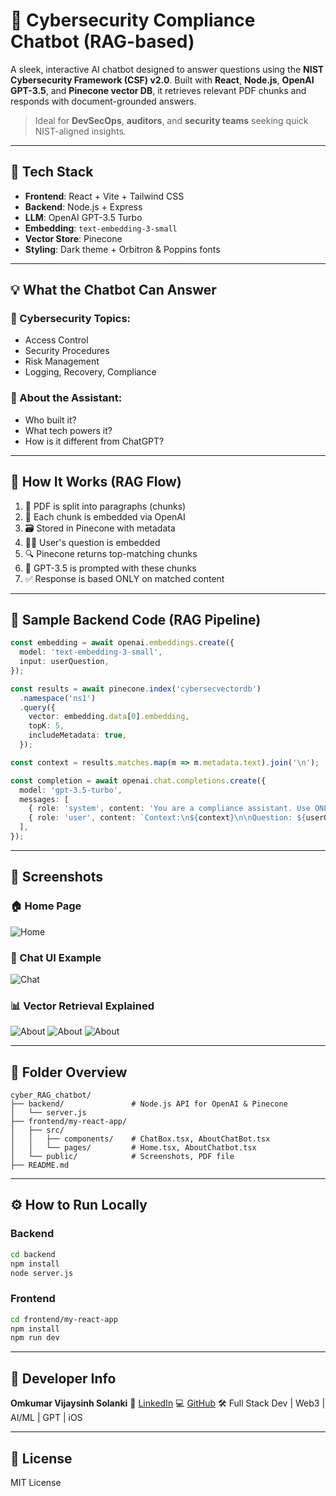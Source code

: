 # 🔐 Cybersecurity Compliance Chatbot (RAG-based)

A sleek, interactive AI chatbot designed to answer questions using the **NIST Cybersecurity Framework (CSF) v2.0**. Built with **React**, **Node.js**, **OpenAI GPT-3.5**, and **Pinecone vector DB**, it retrieves relevant PDF chunks and responds with document-grounded answers.

> Ideal for **DevSecOps**, **auditors**, and **security teams** seeking quick NIST-aligned insights.

---

## 🚀 Tech Stack

* **Frontend**: React + Vite + Tailwind CSS
* **Backend**: Node.js + Express
* **LLM**: OpenAI GPT-3.5 Turbo
* **Embedding**: `text-embedding-3-small`
* **Vector Store**: Pinecone
* **Styling**: Dark theme + Orbitron & Poppins fonts

---

## 💡 What the Chatbot Can Answer

### 📘 Cybersecurity Topics:

* Access Control
* Security Procedures
* Risk Management
* Logging, Recovery, Compliance

### 🧠 About the Assistant:

* Who built it?
* What tech powers it?
* How is it different from ChatGPT?

---

## 🔁 How It Works (RAG Flow)

1. 📄 PDF is split into paragraphs (chunks)
2. 🧠 Each chunk is embedded via OpenAI
3. 🗃️ Stored in Pinecone with metadata
4. 🙋‍♂️ User's question is embedded
5. 🔍 Pinecone returns top-matching chunks
6. 🤖 GPT-3.5 is prompted with these chunks
7. ✅ Response is based ONLY on matched content

---

## 🧪 Sample Backend Code (RAG Pipeline)

```ts
const embedding = await openai.embeddings.create({
  model: 'text-embedding-3-small',
  input: userQuestion,
});

const results = await pinecone.index('cybersecvectordb')
  .namespace('ns1')
  .query({
    vector: embedding.data[0].embedding,
    topK: 5,
    includeMetadata: true,
  });

const context = results.matches.map(m => m.metadata.text).join('\n');

const completion = await openai.chat.completions.create({
  model: 'gpt-3.5-turbo',
  messages: [
    { role: 'system', content: 'You are a compliance assistant. Use ONLY the provided context.' },
    { role: 'user', content: `Context:\n${context}\n\nQuestion: ${userQuestion}` },
  ],
});
```

---

## 📸 Screenshots

### 🏠 Home Page

![Home](./frontend/my-react-app/public/h.png)

### 💬 Chat UI Example

![Chat](./frontend/my-react-app/public/chat.png)

### 📊 Vector Retrieval Explained

![About](./frontend/my-react-app/public/about-rag1.png)
![About](./frontend/my-react-app/public/about-rag2.png)
![About](./frontend/my-react-app/public/about-rag3.png)

---

## 📂 Folder Overview

```
cyber_RAG_chatbot/
├── backend/               # Node.js API for OpenAI & Pinecone
│   └── server.js
├── frontend/my-react-app/
│   ├── src/
│   │   ├── components/    # ChatBox.tsx, AboutChatBot.tsx
│   │   └── pages/         # Home.tsx, AboutChatbot.tsx
│   └── public/            # Screenshots, PDF file
├── README.md
```

---

## ⚙️ How to Run Locally

### Backend

```bash
cd backend
npm install
node server.js
```

### Frontend

```bash
cd frontend/my-react-app
npm install
npm run dev
```

---

## 👤 Developer Info

**Omkumar Vijaysinh Solanki**
🔗 [LinkedIn](https://www.linkedin.com/in/omkumar-solanki-atluxuarywxtchbusinessmandeveloper2/)
💻 [GitHub](https://github.com/tcoders16)
🛠️ Full Stack Dev | Web3 | AI/ML | GPT | iOS

---

## 📄 License

MIT License
